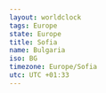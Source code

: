 ```yaml
---
layout: worldclock
tags: Europe
state: Europe
title: Sofia
name: Bulgaria
iso: BG
timezone: Europe/Sofia
utc: UTC +01:33
---
```


